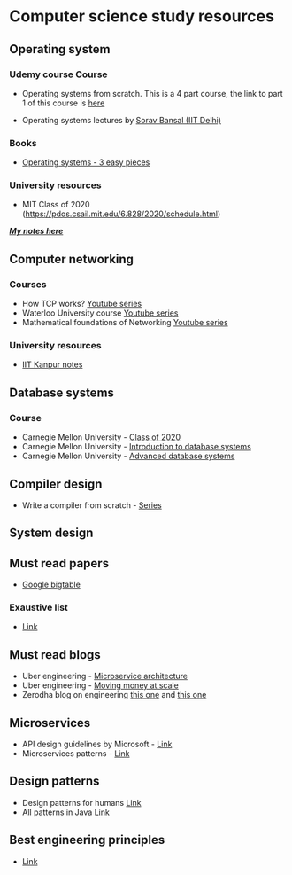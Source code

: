 # Computer science study resources

## Operating system

### Udemy course Course

- Operating systems from scratch. This is a 4 part course, the link to part 1 of this course is [here](https://www.udemy.com/course/operating-systems-from-scratch-part1/)

- Operating systems lectures by [Sorav Bansal (IIT Delhi)](https://www.youtube.com/playlist?list=PLTtjs-HViBW6525-_a8QL3meFIlP31gGE)

### Books

- [Operating systems - 3 easy pieces](http://pages.cs.wisc.edu/~remzi/OSTEP/)

### University resources

- MIT Class of 2020 (https://pdos.csail.mit.edu/6.828/2020/schedule.html)

***[My notes here](./Operating_systems/Operating_systems_notes.md)***


## Computer networking

### Courses

- How TCP works? [Youtube series](https://www.youtube.com/playlist?list=PLW8bTPfXNGdAZIKv-y9v_XLXtEqrPtntm)
- Waterloo University course [Youtube series](https://www.youtube.com/playlist?list=PLawkBQ15NDEkDJ5IyLIJUTZ1rRM9YQq6N)
- Mathematical foundations of Networking [Youtube series](https://www.youtube.com/playlist?list=PLawkBQ15NDEkDJ5IyLIJUTZ1rRM9YQq6N)

### University resources

- [IIT Kanpur notes](https://www.cse.iitk.ac.in/users/dheeraj/cs425/index.html)

## Database systems

### Course

- Carnegie Mellon University - [Class of 2020](https://15445.courses.cs.cmu.edu/fall2020/schedule.html)
- Carnegie Mellon University - [Introduction to database systems](https://www.youtube.com/playlist?list=PLSE8ODhjZXjbohkNBWQs_otTrBTrjyohi)
- Carnegie Mellon University - [Advanced database systems](https://www.youtube.com/playlist?list=PLSE8ODhjZXjasmrEd2_Yi1deeE360zv5O)

## Compiler design

- Write a compiler from scratch - [Series](https://www.youtube.com/playlist?list=PLRAdsfhKI4OWNOSfS7EUu5GRAVmze1t2y)

## System design


## Must read papers

- [Google bigtable](https://static.googleusercontent.com/media/research.google.com/en//archive/bigtable-osdi06.pdf)


### Exaustive list

- [Link](https://github.com/papers-we-love/papers-we-love)

## Must read blogs

- Uber engineering - [Microservice architecture](https://eng.uber.com/microservice-architecture/)
- Uber engineering - [Moving money at scale](https://eng.uber.com/money-scale-strong-data/)
- Zerodha blog on engineering [this one](https://zerodha.tech/blog/scaling-with-common-sense/) and [this one](https://zerodha.tech/blog/hello-world/)

## Microservices

- API design guidelines by Microsoft - [Link](https://github.com/microsoft/api-guidelines)
- Microservices patterns - [Link](https://microservices.io/patterns/index.html)

## Design patterns 

- Design patterns for humans [Link](https://github.com/kamranahmedse/design-patterns-for-humans)
- All patterns in Java [Link](https://github.com/iluwatar/java-design-patterns) 

## Best engineering principles

- [Link](https://java-design-patterns.com/principles/)
